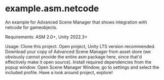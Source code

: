 # example.asm.netcode

An example for Advanced Scene Manager that shows integration with netcode for gameobjects.

Requirements:
ASM 2.0+, Unity 2022.3+

Usage:
Clone this project.
Open project, Unity LTS version recommended.
Download your copy of Advanced Scene Manager from asset store (we obviously cannot provide the entire asm package here, since that'd effectively make it open source).
Install required dependencies from the popup window.
Open Scene Manager Window, go to settings and select the included profile.
Have a look around project, explore!
